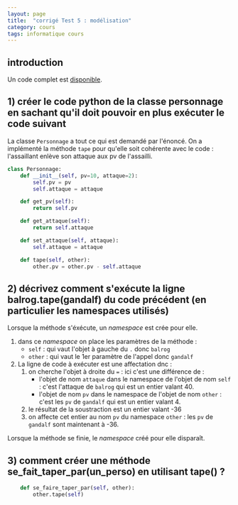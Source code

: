 ```yaml
---
layout: page
title:  "corrigé Test 5 : modélisation"
category: cours
tags: informatique cours 
---
```


## introduction

Un code complet est [disponible](5_python.py).

## 1) créer le code python de la classe personnage en sachant qu'il doit pouvoir en plus exécuter le code suivant

La classe `Personnage` a tout ce qui est demandé par l'énoncé. On a implémenté la méthode `tape` pour qu'elle soit cohérente avec le code : l'assaillant enlève son attaque aux pv de l'assailli.

``` python
class Personnage:
    def __init__(self, pv=10, attaque=2):
        self.pv = pv
        self.attaque = attaque

    def get_pv(self):
        return self.pv

    def get_attaque(self):
        return self.attaque

    def set_attaque(self, attaque):
        self.attaque = attaque

    def tape(self, other):
        other.pv = other.pv - self.attaque
```

## 2) décrivez comment s'exécute la ligne balrog.tape(gandalf) du code précédent (en particulier les namespaces utilisés)

Lorsque la méthode s'éxécute, un *namespace* est crée pour elle.

1. dans ce *namespace* on place les paramètres de la méthode :
   * `self` : qui vaut l'objet à gauche du `.` donc `balrog`
   * `other` : qui vaut le 1er paramètre de l'appel donc `gandalf`
2. La ligne de code à exécuter est une affectation dnc :
   1. on cherche l'objet à droite du `=` : ici c'est une différence de :
      * l'objet de nom `attaque` dans le namespace de l'objet de nom `self` : c'est l'attaque de `balrog` qui est un entier valant 40.
      * l'objet de nom `pv` dans le namespace de l'objet de nom `other` : c'est les `pv` de `gandalf`  qui est un entier valant 4.
   2. le résultat de la soustraction est un entier valant -36
   3. on affecte cet entier au nom `pv` du namespace `other` : les `pv` de `gandalf` sont maintenant à -36.

Lorsque la méthode se finie, le *namespace* créé pour elle disparaît.

## 3) comment créer une méthode se_fait_taper_par(un_perso) en utilisant tape() ?

``` python
    def se_faire_taper_par(self, other):
        other.tape(self)
```
